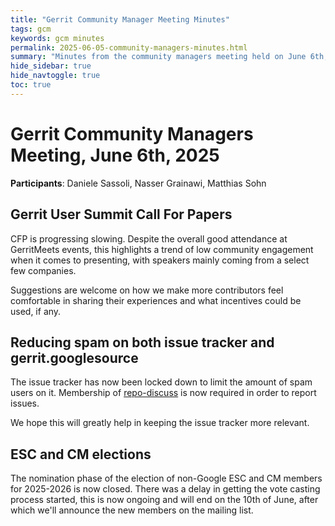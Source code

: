 ```yaml
---
title: "Gerrit Community Manager Meeting Minutes"
tags: gcm
keywords: gcm minutes
permalink: 2025-06-05-community-managers-minutes.html
summary: "Minutes from the community managers meeting held on June 6th, 2025"
hide_sidebar: true
hide_navtoggle: true
toc: true
---
```


# Gerrit Community Managers Meeting, June 6th, 2025

**Participants**: Daniele Sassoli, Nasser Grainawi, Matthias Sohn

## Gerrit User Summit Call For Papers

CFP is progressing slowing. Despite the overall good attendance at GerritMeets
events, this highlights a trend of low community engagement when it comes to
presenting, with speakers mainly coming from a select few companies.

Suggestions are welcome on how we make more contributors feel comfortable in
sharing their experiences and what incentives could be used, if any.

## Reducing spam on both issue tracker and gerrit.googlesource

The issue tracker has now been locked down to limit the amount of spam users on
it. Membership of [repo-discuss](https://groups.google.com/g/repo-discuss) is
now required in order to report issues.

We hope this will greatly help in keeping the issue tracker more relevant.

## ESC and CM elections

The nomination phase of the election of non-Google ESC and CM members for
2025-2026 is now closed. There was a delay in getting the vote casting process
started, this is now ongoing and will end on the 10th of June, after which we'll
announce the new members on the mailing list.


